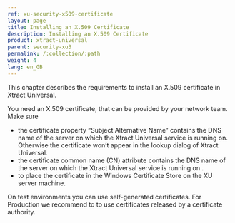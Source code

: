 ```yaml
---
ref: xu-security-x509-certificate
layout: page
title: Installing an X.509 Certificate
description: Installing an X.509 Certificate
product: xtract-universal
parent: security-xu3
permalink: /:collection/:path
weight: 4
lang: en_GB
---
```


This chapter describes the requirements to install an X.509 certificate in Xtract Universal.

You need an X.509 certificate, that can be provided by your network team. Make sure 
- the certificate property “Subject Alternative Name” contains the DNS name of the server on which the Xtract Universal service is running on. Otherwise the certificate won’t appear in the lookup dialog of Xtract Universal.
- the certificate common name (CN) attribute contains the DNS name of the server on which the Xtract Universal service is running on .
- to place the certificate in the Windows Certificate Store on the XU server machine.

On test environments you can use self-generated certificates. For Production we recommend to to use certificates released by a certificate authority. 



 
